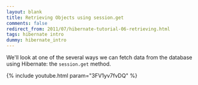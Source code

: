 ```yaml
---           
layout: blank
title: Retrieving Objects using session.get
comments: false
redirect_from: 2011/07/hibernate-tutorial-06-retrieving.html
tags: hibernate intro
dummy: hibernate_intro
---
```


We'll look at one of the several ways we can fetch data from the database using Hibernate: the `session.get` method.

{% include youtube.html param="3FV1yv7fvDQ" %}